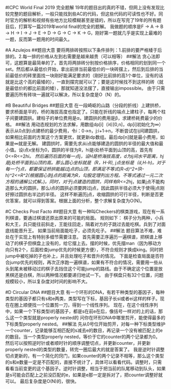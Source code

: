 #ICPC World Final 2019 完全题解
19年的题目出的真的不错，但网上没有发现比较完整的题目解析，一般只能找到些AC的代码，但这些代码的可读性也不好。同时官方的解析和视频有些地方比较模糊甚至是错的，所以在写完了19年的所有题目后，打算写一篇2019年world final的完全的题解。
我做题的顺序是F -> A -> B -> H -> I -> J -> E -> D -> G -> C -> K -> G，刚好第一题就几乎是实现上最难的一题，反而第一题用的时间最久。

#A Azulejos
##题目大意
要将两排砖按照以下条件排列：1.前排的要严格矮于后排的。2.每一排的价格从左到右需要是越来越贵（可以相等）
##解法
贪心法即可，这题算是最简单的了。首先将两排砖分别按价格排序，价格相同的划到同一个set。然后都从最低价开始，拿出前排当前最低价的一块砖摆上，然后到后排的当前最低价的砖里面找一块刚好能满足要求的（刚好比前排的高1个单位，没有的话就是比这个高的最矮的），一直到摆完就可以了；要是这时候找不到这样的砖（就是最低价的都比前面的矮），那就知道没法摆了，直接输出impossible。
由于只需要遍历所有砖块一遍就可以解决，所以复杂度是O（N）的。

#B Beautiful Bridges
##题目大意
在一段崎岖的山路（分段的折线）上建拱桥，要求桥面是平的，桥的海拔高度也指定了。只能在折线的端点上建柱子，每两个柱子间要建圆拱。建柱子的单位费用是α，建圆拱的费用是β，求建桥耗费最少的价格。
##解法
用动态规划的方法求解，用数组dp[i]（i∈[0,n]，dp[i]初始化为∞）表示从0点到i点建桥的最少费用，令i：0→n，j:i+1→n，不断尝试在ij间建圆拱，如果相比前面的方案这个方案更优，就更新dp数组。最后dp[n]就是最小费用，如果是∞就是无解。
建圆拱时，需要先求从i点能够建造的圆拱的半径的最大值和最小值。设i点x坐标为0，圆拱的半径为R，hi是i处桥平面到山顶的高，首先有0<=R<=2*hi。
然后遍历后面的每一点j，设H是桥海拔高度，d为ij间水平距离，hj是j处桥平面到山顶的高。那么圆心坐标就是（R，H-R), j点坐标是（d,H-h)。对于每一个j点，都要保证桥拱能越过j点的山顶，即满足不等式(R-d)^2+(R-h)^2<=R^2(根据圆心到j点的距离为R，勾股定理列出方程。不等式通过一元二次方程的通解公式解。)。同时，对于j点建造的圆拱，同样有R<=2*hj，如果j点不能构造那么大的圆拱，那么i点的圆拱必须要跨过j点，因此圆拱半径必须大于使得j点刚好擦过圆拱右半边的半径。
这样不断遍历j点，收缩圆拱的可行半径，判断是否更优答案，就可以得到答案。根据上面的分析，整个求解复杂度为O(N)。

#C Checks Post Facto
##题目大意
有一种叫Checkers的棋类游戏，现在有一系列棋谱，要通过棋谱还原出原来的可能的局面。
规则如下：
棋子分为两种，小兵和大王，兵只能往前斜走，王能往回走，隔着对方的子跳过去能吃棋。兵到了对面底线能晋升王。
如果当前局面能吃子，必须先吃子。
##解法
题目算法不难，难处在于实现上有特别多细节需要注意。
首先需要正序遍历一遍棋谱，把棋谱上移动了的棋子但棋盘上没有的，给它摆上去。摆的时候，优先摆man（因为移动方向只有2个，后面检查jump优先的时候更方便），不符合规则才换成king。同时把jump中被吃掉的子也补上，并且处理吃子和晋升的情况。
下面是检查局面是否符合jump优先的规则，再次正序跑一遍棋谱，如果有不符合的情况，需要用一些从头到尾未被移动过的棋子去挡住这个可能jump的路线。由于不确定这个位置是放黑棋还是白棋，所以两种情况都要递归地试一下。
由于棋盘只有32个位置，问题规模较小，所以复杂度对时间的影响不大。

#D Circular DNA
##题目大意
有一个环形的DNA，有若干种类型的基因子，每种类型的基因子都只有s和e两类，类型写在下标，基因子长si或者ei这样的样子。现在在圈上顺便找一个位置剪一刀，得到一个线性序列。
现在，在这个线性序列中，如果一个下标类型i的基因子，都是s在前e在后，像括号一样对的上的话，那么这一个类型就是properly nested的
问你在环形DNA中哪里剪开，能使得最多的下标类型properly nested。
##解法
先从0号位开始剪开，对每一种下标类型维护一个counter，记录能够互相匹配的s减去e的数目，再记录一个没有被匹配上的e的数目。当一个类型properly nested，等价于它的counter的两个记录都为0。
然后可以按照逆时针或者顺时针的顺序调整切点，并更新counter，并更新properly nested的类型的数量，转完一圈后最大的就是答案了。
我是逆时针调整切点更新的，有一个简化的窍门，如果counter的两个记录不相等，那么这个类型的s和e数量一定是不匹配的，直接不统计了，具体可以看看代码。调整时，只需看看当前变更的这个基因子。逆时针调整，相当于把当前的队尾移动到队头，如果是s可能会匹配上之前没匹配的e，如果是e那一定是拆对了，把counter调整好就可以。
最后复杂度是O(N)的，很快。